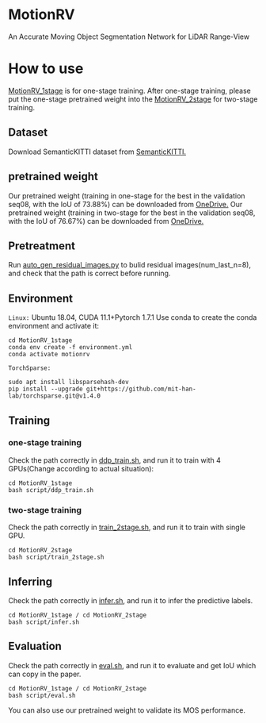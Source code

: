 # MotionRV
An Accurate Moving Object Segmentation Network for LiDAR Range-View

# How to use
[MotionRV_1stage](https://github.com/SCNU-RISLAB/MotionRV/MotionRV_1stage) is for one-stage training. After one-stage training, please put the one-stage pretrained weight into the [MotionRV_2stage](https://github.com/SCNU-RISLAB/MotionRV/MotionRV_2stage) for two-stage training.

## Dataset
Download SemanticKITTI dataset from [SemanticKITTI.](http://www.semantic-kitti.org/dataset.html#download)

## pretrained weight
Our pretrained weight (training in one-stage for the best in the validation seq08, with the IoU of 73.88%) can be downloaded from [OneDrive.](https://1drv.ms/f/s!Ak9z9MBScOueg_Mu-_8SAE_QGzjLbQ?e=Khpkes)
Our pretrained weight (training in two-stage for the best in the validation seq08, with the IoU of 76.67%) can be downloaded from [OneDrive.](https://1drv.ms/f/s!Ak9z9MBScOueg_Myu-jDR0pe5x2JFA?e=anHAzo)

## Pretreatment
Run [auto_gen_residual_images.py](MotionRV_1stage/utils/auto_gen_residual_images.py) to bulid residual images(num_last_n=8), and check that the path is correct before running.

## Environment
`Linux:`
Ubuntu 18.04, CUDA 11.1+Pytorch 1.7.1
Use conda to create the conda environment and activate it:
```shell
cd MotionRV_1stage
conda env create -f environment.yml
conda activate motionrv
```
`TorchSparse:`
```shell
sudo apt install libsparsehash-dev 
pip install --upgrade git+https://github.com/mit-han-lab/torchsparse.git@v1.4.0
```

## Training
### one-stage training
Check the path correctly in [ddp_train.sh](MotionRV_1stage/script/ddp_train.sh), and run it to train with 4 GPUs(Change according to actual situation):
```shell
cd MotionRV_1stage
bash script/ddp_train.sh
```
### two-stage training
Check the path correctly in [train_2stage.sh](MotionRV_2stage/script/train_2stage.sh), and run it to train with single GPU.
```shell
cd MotionRV_2stage
bash script/train_2stage.sh
```

## Inferring
Check the path correctly in [infer.sh](MotionRV_1stage/script/infer.sh), and run it to infer the predictive labels.
```shell
cd MotionRV_1stage / cd MotionRV_2stage
bash script/infer.sh
```

## Evaluation
Check the path correctly in [eval.sh](MotionRV_1stage/script/eval.sh), and run it to evaluate and get IoU which can copy in the paper.
```shell
cd MotionRV_1stage / cd MotionRV_2stage
bash script/eval.sh
```
You can also use our pretrained weight to validate its MOS performance.
